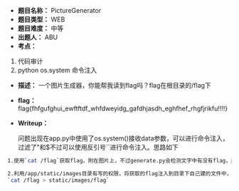 - **题目名称：** PictureGenerator
- **题目类型：** WEB
- **题目难度：** 中等 
- **出题人：** ABU
- **考点：**

1. 代码审计
2. python os.system 命令注入

- **描述：** 一个图片生成器，你能帮我读到flag吗？flag在根目录的/flag下

- **flag：** flag{fhfgufghui_ewftftdf_whfdweyidg_gafdhjasdh_eghfhef_rhgfjrikfu!!!!}

- **Writeup：** 

  问题出现在app.py中使用了os.system()接收data参数，可以进行命令注入，过滤了"和$不过可以使用反引号``进行命令注入。思路如下

```bash
1.使用`cat /flag`获取flag，附在图片上，不过generate.py会检测文字中有没有flag，所以要用cut命令截取flag后面的字符串，具体命令是`cut -c5- /flag`（意思是截取第5个字符到结束），但由于会被人像挡住部分字符串，因此改变数字来多次获取。
```

```bash
2.利用/app/static/images目录有写的权限，将获取的flag注入到目录下自己建的文件中，payload如下
`cat /flag > static/images/flag`
```

